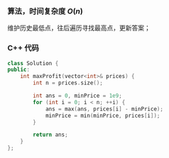 ### 算法，时间复杂度 $O(n)$

维护历史最低点，往后遍历寻找最高点，更新答案；

### C++ 代码
```c++
class Solution {
public:
    int maxProfit(vector<int>& prices) {
        int n = prices.size();

        int ans = 0, minPrice = 1e9;
        for (int i = 0; i < n; ++i) {
            ans = max(ans, prices[i] - minPrice);
            minPrice = min(minPrice, prices[i]);
        }

        return ans;
    }
};
```
